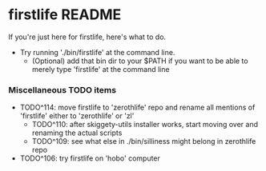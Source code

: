 # firstlife README

If you're just here for firstlife, here's what to do.
- Try running './bin/firstlife' at the command line.
  - (Optional) add that bin dir to your $PATH if you want to be able to merely type 'firstlife' at the command line

### Miscellaneous TODO items

  - TODO^114: move firstlife to 'zerothlife' repo and rename all mentions of 'firstlife' either to 'zerothlife' or 'zl'
    - TODO^110: after skiggety-utils installer works, start moving over and renaming the actual scripts
    - TODO^109: see what else in ./bin/silliness might belong in zerothlife repo
  - TODO^106: try firstlife on 'hobo' computer
